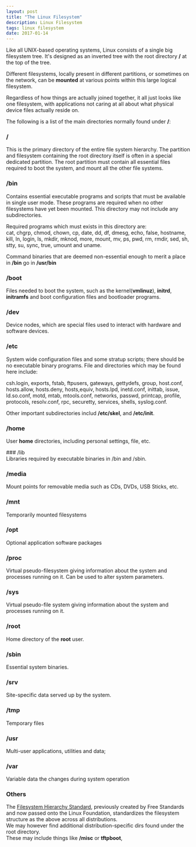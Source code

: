 ```yaml
---
layout: post
title: "The Linux Filesystem"
description: Linux Filesystem
tags: linux filesystem
date: 2017-01-14
---
```


Like all UNIX-based operating systems, Linux consists of a single big filesystem tree. It's designed as an inverted tree with the root directory **/** at the top of the tree.  

Different filesystems, locally present in different partitions, or sometimes on the network, can be **mounted** at various points within this large logical filesystem.  

Regardless of how things are actually joined together, it all just looks like one filesystem, with applications not caring at all about what physical device files actually reside on.  

The following is a list of the main directories normally found under **/**:

### /
This is the primary directory of the entire file system hierarchy.
The partition and filesystem containing the root directory itself is often in a special dedicated partition. The root partition must contain all essential files required to boot the system, and mount all the other file systems.

### /bin
Contains essential executable programs and scripts that must be available in single user mode. These programs are required when no other filesystems have yet been mounted. This directory may not include any subdirectories.

Required programs which must exists in this directory are:  
cat, chgrp, chmod, chown, cp, date, dd, df, dmesg, echo, false, hostname, kill, ln, login, ls, mkdir, mknod, more, mount, mv, ps, pwd, rm, rmdir, sed, sh, stty, su, sync, true, umount and uname. 

Command binaries that are deemed non-essential enough to merit a place in **/bin** go in **/usr/bin**

### /boot
Files needed to boot the system, such as the kernel(**vmlinuz**), **initrd**, **initramfs** and boot configuration files and bootloader programs.

### /dev
Device nodes, which are special files used to interact with hardware and software devices.

### /etc
System wide configuration files and some stratup scripts; there should be no executable binary programs.
File and directories which may be found here include:  

csh.login, exports, fstab, ftpusers, gateways, gettydefs, group, host.conf, hosts.allow, hosts.deny, hosts,equiv, hosts.lpd, inetd.conf, inittab, issue, ld.so.conf, motd, mtab, mtools.conf, networks, passwd, printcap, profile, protocols, resolv.conf, rpc, securetty, services, shells, syslog.conf.  

Other important subdirectories includ **/etc/skel**, and **/etc/init**.


### /home
User **home** directories, including personal settings, file, etc.  

### /lib  
Libraries required by executable binaries in /bin and /sbin.

### /media
Mount points for removable media such as CDs, DVDs, USB Sticks, etc.

### /mnt
Temporarily mounted filesystems

### /opt
Optional application software packages

### /proc
Virtual pseudo-filesystem giving information about the system and processes running on it. Can be used to alter system parameters.

### /sys
Virtual pseudo-file system giving information about the system and processes running on it.

### /root
Home directory of the **root** user.

### /sbin
Essential system binaries.

### /srv
Site-specific data served up by the system.

### /tmp
Temporary files

### /usr
Multi-user applications, utilities and data;

### /var
Variable data the changes during system operation

### Others
The [Filesystem Hierarchy Standard](https://refspecs.linuxfoundation.org/FHS_3.0/fhs/index.html), previously created by Free Standards and now passed onto the Linux Foundation, standardizes the filesystem structure as the above across all distributions.   
We may however find additional distribution-specific dirs found under the root directory.  
These may include things like  **/misc** or **tftpboot**,


